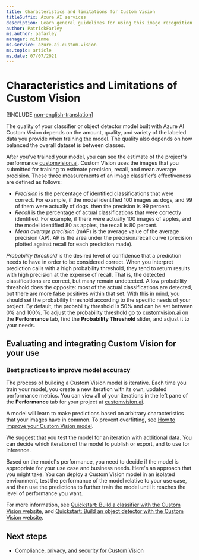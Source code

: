 ```yaml
---
title: Characteristics and limitations for Custom Vision
titleSuffix: Azure AI services
description: Learn general guidelines for using this image recognition service from Azure.
author: PatrickFarley
ms.author: pafarley
manager: nitinme
ms.service: azure-ai-custom-vision
ms.topic: article
ms.date: 07/07/2021
---
```


# Characteristics and Limitations of Custom Vision

[!INCLUDE [non-english-translation](../includes/non-english-translation.md)]

The quality of your classifier or object detector model built with Azure AI Custom Vision depends on the amount, quality, and variety of the labeled data you provide when training the model. The quality also depends on how balanced the overall dataset is between classes.

After you've trained your model, you can see the estimate of the project's performance [customvision.ai](http://customvision.ai). Custom Vision uses the images that you submitted for training to estimate precision, recall, and mean average precision. These three measurements of an image classifier’s effectiveness are defined as follows:

* *Precision* is the percentage of identified classifications that were correct. For example, if the model identified 100 images as dogs, and 99 of them were actually of dogs, then the precision is 99 percent.
* *Recall* is the percentage of actual classifications that were correctly identified. For example, if there were actually 100 images of apples, and the model identified 80 as apples, the recall is 80 percent.
* *Mean average precision* (mAP) is the average value of the average precision (AP). AP is the area under the precision/recall curve (precision plotted against recall for each prediction made).

*Probability threshold* is the desired level of confidence that a prediction needs to have in order to be considered correct. 
When you interpret prediction calls with a high probability threshold, they  tend to return results with high precision at the expense of recall. That is, the detected classifications are correct, but many remain undetected. A low probability threshold does the opposite: most of the actual classifications are detected, but there are more false positives within that set. With this in mind, you should set the probability threshold according to the specific needs of your project. By default, the probability threshold is 50% and can be set between 0% and 100%. To adjust the probability threshold go to [customvision.ai](http://customvision.ai) on the **Performance** tab, find the **Probability Threshold** slider, and adjust it to your needs.

## Evaluating and integrating Custom Vision for your use

### Best practices to improve model accuracy

The process of building a Custom Vision model is iterative. Each time you train your model, you create a new iteration with its own, updated performance metrics. You can view all of your iterations in the left pane of the **Performance** tab for your project at [customvision.ai](http://customvision.ai). 

A model will learn to make predictions based on arbitrary characteristics that your images have in common. To prevent overfitting, see [How to improve your Custom Vision model](/azure/ai-services/custom-vision-service/getting-started-improving-your-classifier).

We suggest that you test the model for an iteration with additional data. You can decide which iteration of the model to publish or export, and to use for inference.

Based on the model's performance, you need to decide if the model is appropriate for your use case and business needs. Here's an approach that you might take. You can deploy a Custom Vision model in an isolated environment, test the performance of the model relative to your use case, and then use the predictions to further train the model until it reaches the level of performance you want. 

For more information, see [Quickstart: Build a classifier with the Custom Vision website](/azure/ai-services/custom-vision-service/getting-started-build-a-classifier), and [Quickstart: Build an object detector with the Custom Vision website](/azure/ai-services/custom-vision-service/get-started-build-detector).

## Next steps

* [Compliance, privacy, and security for Custom Vision ](custom-vision-cvs-data-privacy-security.md)
